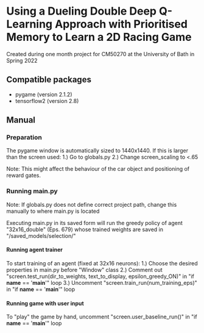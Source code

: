 # Using a Dueling Double Deep Q-Learning Approach with Prioritised Memory to Learn a 2D Racing Game

Created during one month project for CM50270 at the University of Bath in Spring 2022


## Compatible packages
- pygame (version 2.1.2)
- tensorflow2 (version 2.8)

## Manual

### Preparation

The pygame window is automatically sized to 1440x1440. If this is larger than the screen used:
1.) Go to globals.py
2.) Change screen_scaling to <.65

Note: This might affect the behaviour of the car object and positioning of reward gates.

### Running main.py

Note: If globals.py does not define correct project path, change this manually to where main.py is located

Executing main.py in its saved form will run the greedy policy of agent "32x16_double" (Eps. 679) whose trained weights are saved in "/saved_models/selection/"

#### Running agent trainer

To start training of an agent (fixed at 32x16 neurons):
1.) Choose the desired properties in main.py before "Window" class
2.) Comment out "screen.test_run(dir_to_weights, text_to_display, epsilon_greedy_ON)" in "if __name__ == '__main__'" loop
3.) Uncomment "screen.train_run(num_training_eps)" in "if __name__ == '__main__'" loop

#### Running game with user input

To "play" the game by hand, uncomment "screen.user_baseline_run()" in "if __name__ == '__main__'" loop
